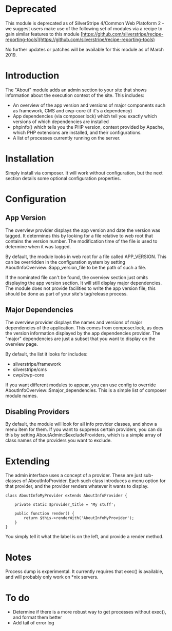 # Deprecated

This module is deprecated as of SilverStripe 4/Common Web Platoform 2 - we suggest users make use of the following set of modules via a recipe to gain similar features to this module [https://github.com/silverstripe/recipe-reporting-tools](https://github.com/silverstripe/recipe-reporting-tools)

No further updates or patches will be available for this module as of March 2019.

# Introduction

The "About" module adds an admin section to your site that shows information about the execution context of the site. This includes:

 *	An overview of the app version and versions of major components such as framework, CMS and cwp-core (if it's a dependency)
 *	App dependencies (via composer.lock) which tell you exactly which versions of which dependencies are installed
 *	phpinfo() which tells you the PHP version, context provided by Apache, which PHP extensions are installed, and their configurations.
 *	A list of processes currently running on the server.


# Installation

Simply install via composer. It will work without configuration, but the next section details some optional configuration properties.

# Configuration

## App Version

The overview provider displays the app version and date the version was tagged. It determines this by looking for a file
relative to web root that contains the version number. The modification time of the file is used to determine when it was
tagged.

By default, the module looks in web root for a file called APP_VERSION. This can be overridden in the configuration system by setting
AboutInfoOverview::$app_version_file to be the path of such a file.

If the nominated file can't be found, the overview section just omits displaying the app version section. It will still display
major dependencies. The module does not provide facilities to write the app version file; this should be done as part of your site's
tag/release process.

## Major Dependencies

The overview provider displays the names and versions of major dependencies of the application. This comes from composer.lock,
as does the version information displayed by the app dependencies provider. The "major" dependencies are just a subset that you
want to display on the overview page.

By default, the list it looks for includes:

 *	silverstripe/framework
 *	silverstripe/cms
 *	cwp/cwp-core

If you want different modules to appear, you can use config to override AboutInfoOverview::$major_dependencies. This is a simple list
of composer module names.

## Disabling Providers

By default, the module will look for all info provider classes, and show a menu item for them. If you want to suppress certain providers,
you can do this by setting AboutAdmin::$excludeProviders, which is a simple array of class names of the providers you want to exclude.

# Extending

The admin interface uses a concept of a provider. These are just sub-classes of AboutInfoProvider. Each such class introduces
a menu option for that provider, and the provider renders whatever it wants to display.

	class AboutInfoMyProvider extends AboutInfoProvider {

		private static $provider_title = 'My stuff';

		public function render() {
			return $this->renderWith('AboutInfoMyProvider');
		}
	}

You simply tell it what the label is on the left, and provide a render method.

# Notes

Process dump is experimental. It currently requires that exec() is available, and will probably only work on *nix servers.

# To do

 *	Determine if there is a more robust way to get processes without exec(), and format them better
 *	Add tail of error log
